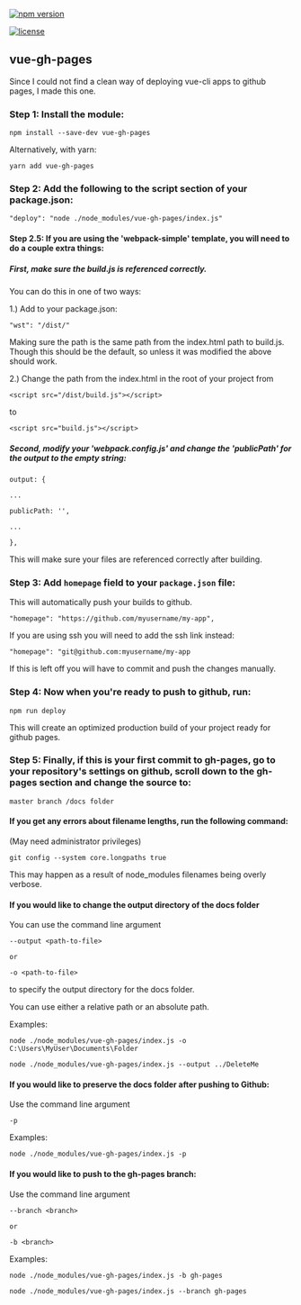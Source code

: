 
[![npm version](https://badge.fury.io/js/vue-gh-pages.svg)](https://www.npmjs.com/package/vue-gh-pages)

[![license](https://img.shields.io/badge/license-MIT-brightgreen.svg)](https://github.com/kiefersivitz)
  

## vue-gh-pages

Since I could not find a clean way of deploying vue-cli apps to github pages, I made this one.


### Step 1: Install the module:

	npm install --save-dev vue-gh-pages


Alternatively, with yarn:

	yarn add vue-gh-pages

### Step 2: Add the following to the script section of your package.json:

	"deploy": "node ./node_modules/vue-gh-pages/index.js"

#### Step 2.5: If you are using the 'webpack-simple' template, you will need to do a couple extra things:

##### First, make sure the build.js is referenced correctly.

You can do this in one of two ways:

1.) Add to your package.json:

	"wst": "/dist/"

Making sure the path is the same path from the index.html path to build.js. Though this should be the default, so unless it was modified the above should work.

2.) Change the path from the index.html in the root of your project from

	<script src="/dist/build.js"></script>

to

	<script src="build.js"></script>

##### Second, modify your 'webpack.config.js' and change the 'publicPath' for the output to the empty string:

	output: {

	...

	publicPath: '',

	...

	},

This will make sure your files are referenced correctly after building.

### Step 3: Add `homepage` field to your `package.json` file:

This will automatically push your builds to github.

  

	"homepage": "https://github.com/myusername/my-app",

  

If you are using ssh you will need to add the ssh link instead:

  

	"homepage": "git@github.com:myusername/my-app

  

If this is left off you will have to commit and push the changes manually.

  

### Step 4: Now when you're ready to push to github, run:  

	npm run deploy
 
This will create an optimized production build of your project ready for github pages.


### Step 5: Finally, if this is your first commit to gh-pages, go to your repository's settings on github, scroll down to the gh-pages section and change the source to:

  

	master branch /docs folder

  

#### If you get any errors about filename lengths, run the following command:

(May need administrator privileges)


	git config --system core.longpaths true
 

This may happen as a result of node_modules filenames being overly verbose.

  
  

#### If you would like to change the output directory of the docs folder
You can use the command line argument 

	--output <path-to-file> 

	or 

	-o <path-to-file>

to specify the output directory for the docs folder.

You can use either a relative path or an absolute path.

Examples:

	node ./node_modules/vue-gh-pages/index.js -o C:\Users\MyUser\Documents\Folder

	node ./node_modules/vue-gh-pages/index.js --output ../DeleteMe


#### If you would like to preserve the docs folder after pushing to Github:
Use the command line argument 

	-p

Examples:

	node ./node_modules/vue-gh-pages/index.js -p


#### If you would like to push to the gh-pages branch:
Use the command line argument 

	--branch <branch> 

	or 

	-b <branch>

Examples:

	node ./node_modules/vue-gh-pages/index.js -b gh-pages

	node ./node_modules/vue-gh-pages/index.js --branch gh-pages
